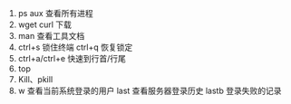 1. ps aux 查看所有进程
2. wget curl 下载
3. man 查看工具文档
4. ctrl+s 锁住终端 ctrl+q 恢复锁定
5. ctrl+a/ctrl+e 快速到行首/行尾
6. top
7. Kill、pkill
8. w 查看当前系统登录的用户 last 查看服务器登录历史 lastb 登录失败的记录

